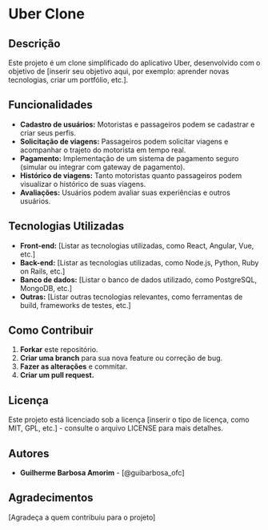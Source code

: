 # Uber Clone

## Descrição
Este projeto é um clone simplificado do aplicativo Uber, desenvolvido com o objetivo de [inserir seu objetivo aqui, por exemplo: aprender novas tecnologias, criar um portfólio, etc.].

## Funcionalidades
* **Cadastro de usuários:** Motoristas e passageiros podem se cadastrar e criar seus perfis.
* **Solicitação de viagens:** Passageiros podem solicitar viagens e acompanhar o trajeto do motorista em tempo real.
* **Pagamento:** Implementação de um sistema de pagamento seguro (simular ou integrar com gateway de pagamento).
* **Histórico de viagens:** Tanto motoristas quanto passageiros podem visualizar o histórico de suas viagens.
* **Avaliações:** Usuários podem avaliar suas experiências e outros usuários.

## Tecnologias Utilizadas
* **Front-end:** [Listar as tecnologias utilizadas, como React, Angular, Vue, etc.]
* **Back-end:** [Listar as tecnologias utilizadas, como Node.js, Python, Ruby on Rails, etc.]
* **Banco de dados:** [Listar o banco de dados utilizado, como PostgreSQL, MongoDB, etc.]
* **Outras:** [Listar outras tecnologias relevantes, como ferramentas de build, frameworks de testes, etc.]

## Como Contribuir
1. **Forkar** este repositório.
2. **Criar uma branch** para sua nova feature ou correção de bug.
3. **Fazer as alterações** e commitar.
4. **Criar um pull request.**

## Licença
Este projeto está licenciado sob a licença [inserir o tipo de licença, como MIT, GPL, etc.] - consulte o arquivo LICENSE para mais detalhes.

## Autores
* **Guilherme Barbosa Amorim** - [@guibarbosa_ofc]

## Agradecimentos
[Agradeça a quem contribuiu para o projeto]

